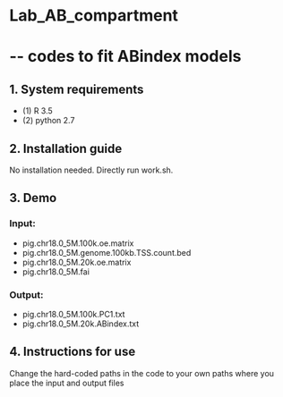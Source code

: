 # Lab_AB_compartment
# -- codes to fit ABindex models
## 1. System requirements

- (1) R 3.5
- (2) python 2.7

## 2. Installation guide

No installation needed.
Directly run work.sh.

## 3. Demo

### Input:
- pig.chr18.0_5M.100k.oe.matrix
- pig.chr18.0_5M.genome.100kb.TSS.count.bed
- pig.chr18.0_5M.20k.oe.matrix
- pig.chr18.0_5M.fai

### Output:
- pig.chr18.0_5M.100k.PC1.txt
- pig.chr18.0_5M.20k.ABindex.txt

## 4. Instructions for use

Change the hard-coded paths in the code to your own paths where you place the input and output files


